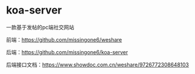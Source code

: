 # koa-server
一款基于发帖的pc端社交网站

前端：https://github.com/missingone6/weshare

后端：https://github.com/missingone6/koa-server

后端接口文档：https://www.showdoc.com.cn/weshare/9726772308648103